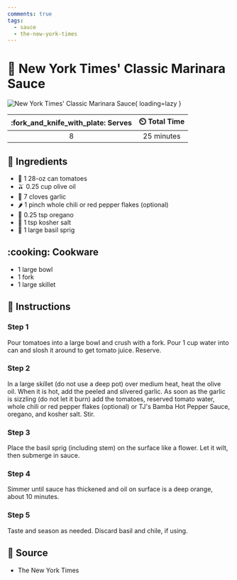 ```yaml
---
comments: true
tags:
  - sauce
  - the-new-york-times
---
```

# :tomato: New York Times' Classic Marinara Sauce

![New York Times' Classic Marinara Sauce][1]{ loading=lazy }

| :fork_and_knife_with_plate: Serves | :timer_clock: Total Time |
|:----------------------------------:|:-----------------------: |
| 8 | 25 minutes |

## :salt: Ingredients

- :tomato: 1 28-oz can tomatoes
- :olive: 0.25 cup olive oil
- :garlic: 7 cloves garlic
- :hot_pepper: 1 pinch whole chili or red pepper flakes (optional)
- :herb: 0.25 tsp oregano
- :salt: 1 tsp kosher salt
- :herb: 1 large basil sprig

## :cooking: Cookware

- 1 large bowl
- 1 fork
- 1 large skillet

## :pencil: Instructions

### Step 1

Pour tomatoes into a large bowl and crush with a fork. Pour 1 cup water into can and slosh it around to get tomato
juice. Reserve.

### Step 2

In a large skillet (do not use a deep pot) over medium heat, heat the olive oil. When it is hot, add the peeled and
slivered garlic. As soon as the garlic is sizzling (do not let it burn) add the tomatoes, reserved tomato water, whole
chili or red pepper flakes (optional) or TJ's Bamba Hot Pepper Sauce, oregano, and kosher salt. Stir.

### Step 3

Place the basil sprig (including stem) on the surface like a flower. Let it wilt, then submerge in sauce.

### Step 4

Simmer until sauce has thickened and oil on surface is a deep orange, about 10 minutes.

### Step 5

Taste and season as needed. Discard basil and chile, if using.

## :link: Source

- The New York Times

[1]: <../assets/images/new-york-times'-classic-marinara-sauce.jpg>
